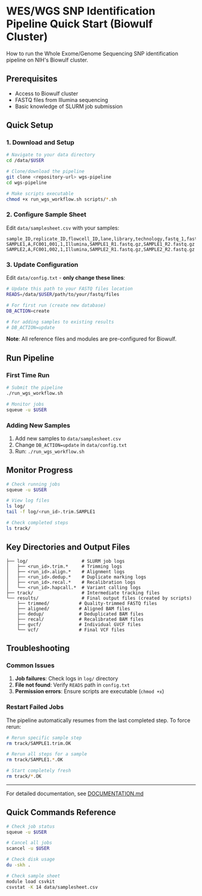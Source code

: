 # WES/WGS SNP Identification Pipeline Quick Start (Biowulf Cluster)

How to run the Whole Exome/Genome Sequencing SNP identification pipeline on NIH's Biowulf cluster.

## Prerequisites

- Access to Biowulf cluster
- FASTQ files from Illumina sequencing
- Basic knowledge of SLURM job submission

## Quick Setup

### 1. Download and Setup

```bash
# Navigate to your data directory
cd /data/$USER

# Clone/download the pipeline
git clone <repository-url> wgs-pipeline
cd wgs-pipeline

# Make scripts executable
chmod +x run_wgs_workflow.sh scripts/*.sh
```

### 2. Configure Sample Sheet

Edit `data/samplesheet.csv` with your samples:

```csv
sample_ID,replicate_ID,flowcell_ID,lane,library,technology,fastq_1,fastq_2
SAMPLE1,A,FC001,001,1,Illumina,SAMPLE1_R1.fastq.gz,SAMPLE1_R2.fastq.gz
SAMPLE2,A,FC001,002,1,Illumina,SAMPLE2_R1.fastq.gz,SAMPLE2_R2.fastq.gz
```

### 3. Update Configuration

Edit `data/config.txt` - **only change these lines**:

```bash
# Update this path to your FASTQ files location
READS=/data/$USER/path/to/your/fastq/files

# For first run (create new database)
DB_ACTION=create

# For adding samples to existing results
# DB_ACTION=update
```

**Note**: All reference files and modules are pre-configured for Biowulf.

## Run Pipeline

### First Time Run

```bash
# Submit the pipeline
./run_wgs_workflow.sh

# Monitor jobs
squeue -u $USER
```

### Adding New Samples

1. Add new samples to `data/samplesheet.csv`
2. Change `DB_ACTION=update` in `data/config.txt`
3. Run: `./run_wgs_workflow.sh`

## Monitor Progress

```bash
# Check running jobs
squeue -u $USER

# View log files
ls log/
tail -f log/<run_id>.trim.SAMPLE1

# Check completed steps
ls track/
```

## Key Directories and Output Files

```
├── log/                    # SLURM job logs
│   ├── <run_id>.trim.*     # Trimming logs
│   ├── <run_id>.align.*    # Alignment logs
│   ├── <run_id>.dedup.*    # Duplicate marking logs
│   ├── <run_id>.recal.*    # Recalibration logs
│   └── <run_id>.hapcall.*  # Variant calling logs
├── track/                  # Intermediate tracking files
└── results/                # Final output files (created by scripts)
    ├── trimmed/           # Quality-trimmed FASTQ files
    ├── aligned/           # Aligned BAM files
    ├── dedup/             # Deduplicated BAM files
    ├── recal/             # Recalibrated BAM files
    ├── gvcf/              # Individual GVCF files
    └── vcf/               # Final VCF files
```

## Troubleshooting

### Common Issues

1. **Job failures**: Check logs in `log/` directory
2. **File not found**: Verify `READS` path in `config.txt`
3. **Permission errors**: Ensure scripts are executable (`chmod +x`)

### Restart Failed Jobs

The pipeline automatically resumes from the last completed step. To force rerun:

```bash
# Rerun specific sample step
rm track/SAMPLE1.trim.OK

# Rerun all steps for a sample
rm track/SAMPLE1.*.OK

# Start completely fresh
rm track/*.OK
```

---

For detailed documentation, see [DOCUMENTATION.md](./DOCUMENTATION.md)

## Quick Commands Reference

```bash
# Check job status
squeue -u $USER

# Cancel all jobs
scancel -u $USER

# Check disk usage
du -skh .

# Check sample sheet
module load csvkit
csvstat -K 14 data/samplesheet.csv

```
